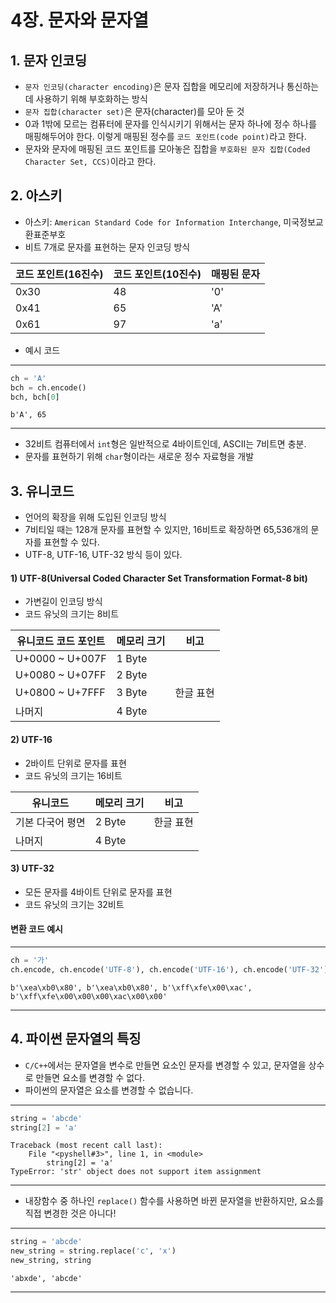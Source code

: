 # 4장. 문자와 문자열
## 1. 문자 인코딩
- `문자 인코딩(character encoding)`은 문자 집합을 메모리에 저장하거나 통신하는데 사용하기 위해 부호화하는 방식
- `문자 집합(character set)`은 문자(character)를 모아 둔 것
- 0과 1밖에 모르는 컴퓨터에 문자를 인식시키기 위해서는 문자 하나에 정수 하나를 매핑해두어야 한다. 이렇게 매핑된 정수를 `코드 포인트(code point)`라고 한다.
- 문자와 문자에 매핑된 코드 포인트를 모아놓은 집합을 `부호화된 문자 집합(Coded Character Set, CCS)`이라고 한다.

## 2. 아스키
- 아스키: `American Standard Code for Information Interchange`, 미국정보교환표준부호
- 비트 7개로 문자를 표현하는 문자 인코딩 방식

|코드 포인트(16진수)|코드 포인트(10진수)|매핑된 문자|
|---|---|---|
|0x30|48|'0'|
|0x41|65|'A'|
|0x61|97|'a'|

- 예시 코드

---
```python
ch = 'A'
bch = ch.encode()
bch, bch[0]
```
    b'A', 65
---

- 32비트 컴퓨터에서 `int`형은 일반적으로 4바이트인데, ASCII는 7비트면 충분.
- 문자를 표현하기 위해 `char`형이라는 새로운 정수 자료형을 개발

## 3. 유니코드
- 언어의 확장을 위해 도입된 인코딩 방식
- 7비티일 때는 128개 문자를 표현할 수 있지만, 16비트로 확장하면 65,536개의 문자를 표현할 수 있다.
- UTF-8, UTF-16, UTF-32 방식 등이 있다.

#### 1) UTF-8(Universal Coded Character Set Transformation Format-8 bit)
- 가변길이 인코딩 방식
- 코드 유닛의 크기는 8비트

|유니코드 코드 포인트|메모리 크기|비고|
|---|---|---|
|U+0000 ~ U+007F|1 Byte||
|U+0080 ~ U+07FF|2 Byte||
|U+0800 ~ U+7FFF|3 Byte|한글 표현|
|나머지|4 Byte||

#### 2) UTF-16
- 2바이트 단위로 문자를 표현
- 코드 유닛의 크기는 16비트

|유니코드|메모리 크기|비고|
|---|---|---|
|기본 다국어 평면|2 Byte|한글 표현|
|나머지|4 Byte||

#### 3) UTF-32
- 모든 문자를 4바이트 단위로 문자를 표현
- 코드 유닛의 크기는 32비트

#### 변환 코드 예시

---
```python
ch = '가'
ch.encode, ch.encode('UTF-8'), ch.encode('UTF-16'), ch.encode('UTF-32')
```
    b'\xea\xb0\x80', b'\xea\xb0\x80', b'\xff\xfe\x00\xac', b'\xff\xfe\x00\x00\x00\xac\x00\x00' 
---

## 4. 파이썬 문자열의 특징
- `C/C++`에서는 문자열을 변수로 만들면 요소인 문자를 변경할 수 있고, 문자열을 상수로 만들면 요소를 변경할 수 없다.
-  파이썬의 문자열은 요소를 변경할 수 없습니다.

---
```python
string = 'abcde'
string[2] = 'a'
```
    Traceback (most recent call last):
        File "<pyshell#3>", line 1, in <module>
            string[2] = 'a'
    TypeError: 'str' object does not support item assignment
---

- 내장함수 중 하나인 `replace()` 함수를 사용하면 바뀐 문자열을 반환하지만, 요소를 직접 변경한 것은 아니다!

---
```python
string = 'abcde'
new_string = string.replace('c', 'x')
new_string, string
```
    'abxde', 'abcde'
---
